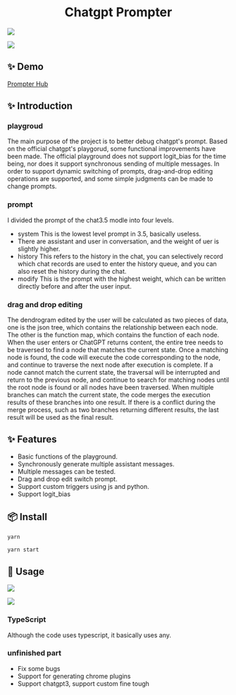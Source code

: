 

<h1 align="center">Chatgpt Prompter</h1>



[![](https://prompterhub.oss-us-east-1.aliyuncs.com/Screenshot%202023-04-25%20at%203.30.12%20PM.png)](https://test.prompterhub.com)

[![](https://prompterhub.oss-us-east-1.aliyuncs.com/Screenshot%202023-04-25%20at%203.30.23%20PM.png)](https://test.prompterhub.com)

## ✨ Demo
<p >
  <a href="https://test.prompterhub.com">
   Prompter Hub
  </a>
</p>

## ✨ Introduction


### playgroud
The main purpose of the project is to better debug chatgpt's prompt. Based on the official chatgpt's playgorud, some functional improvements have been made. The official playground does not support logit_bias for the time being, nor does it support synchronous sending of multiple messages.
In order to support dynamic switching of prompts, drag-and-drop editing operations are supported, and some simple judgments can be made to change prompts.

### prompt
I divided the prompt of the chat3.5 modle into four levels.

- system This is the lowest level prompt in 3.5, basically useless.
- There are assistant and user in conversation, and the weight of uer is slightly higher.
- history This refers to the history in the chat, you can selectively record which chat records are used to enter the history queue, and you can also reset the history during the chat.
- modify This is the prompt with the highest weight, which can be written directly before and after the user input.

### drag and drop editing

The dendrogram edited by the user will be calculated as two pieces of data, one is the json tree, which contains the relationship between each node. The other is the function map, which contains the function of each node.
When the user enters or ChatGPT returns content, the entire tree needs to be traversed to find a node that matches the current state. Once a matching node is found, the code will execute the code corresponding to the node, and continue to traverse the next node after execution is complete. If a node cannot match the current state, the traversal will be interrupted and return to the previous node, and continue to search for matching nodes until the root node is found or all nodes have been traversed.
When multiple branches can match the current state, the code merges the execution results of these branches into one result. If there is a conflict during the merge process, such as two branches returning different results, the last result will be used as the final result.

## ✨ Features

-  Basic functions of the playground.
-  Synchronously generate multiple assistant messages.
-  Multiple messages can be tested.
-  Drag and drop edit switch prompt.
-  Support custom triggers using js and python.
-  Support logit_bias

## 📦 Install

```bash
yarn
```

```bash
yarn start
```

## 🔨 Usage

[![](https://prompterhub.oss-us-east-1.aliyuncs.com/Screen%20Recording%202023-04-25%20at%203.50.35%20PM.gif)](https://test.prompterhub.com)

[![](https://prompterhub.oss-us-east-1.aliyuncs.com/Screenshot%202023-04-25%20at%203.37.56%20PM.png)](https://test.prompterhub.com)

### TypeScript

Although the code uses typescript, it basically uses any.

### unfinished part

- Fix some bugs
- Support for generating chrome plugins
- Support chatgpt3, support custom fine tough